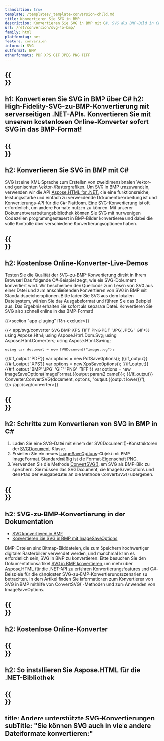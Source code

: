 ```yaml
---
translation: true
template: /templates/_template-conversion-child.md
title: Konvertieren Sie SVG in BMP
description: Konvertieren Sie SVG in BMP mit C#. SVG als BMP-Bild in C#-Code speichern. Probieren Sie den Online-SVG-zu-BMP-Konverter kostenlos aus!
url: /net/conversion/svg-to-bmp/
family: html
platformtag: net
feature: conversion
informat: SVG
outformat: BMP
otherformats: PDF XPS GIF JPEG PNG TIFF
---
```


{{<section banner>}}
---
h1: Konvertieren Sie SVG in BMP über C#
h2: High-Fidelity-SVG-zu-BMP-Konvertierung mit serverseitigen .NET-APIs. Konvertieren Sie mit unserem kostenlosen Online-Konverter sofort SVG in das BMP-Format!
---

{{<section overview>}}
---
h2: Konvertieren Sie SVG in BMP mit C#
---

SVG ist eine XML-Sprache zum Erstellen von zweidimensionalen Vektor- und gemischten Vektor-/Rastergrafiken. Um SVG in BMP umzuwandeln, verwenden wir die API [Aspose.HTML for .NET](https://products.aspose.com/html/net/), die eine funktionsreiche, leistungsstarke und einfach zu verwendende Dokumentbearbeitung ist und Konvertierungs-API für die C#-Plattform. Eine SVG-Konvertierung ist oft erforderlich, um andere Formate nutzen zu können. Mit unserer Dokumentverarbeitungsbibliothek können Sie SVG mit nur wenigen Codezeilen programmgesteuert in BMP-Bilder konvertieren und dabei die volle Kontrolle über verschiedene Konvertierungsoptionen haben.

{{<section demos>}}
---
h2: Kostenlose Online-Konverter-Live-Demos
---

Testen Sie die Qualität der SVG-zu-BMP-Konvertierung direkt in Ihrem Browser! Das folgende C#-Beispiel zeigt, wie ein SVG-Dokument konvertiert wird. Wir beschreiben den Quellcode zum Lesen von SVG aus einer Datei und zum anschließenden Konvertieren von SVG in BMP mit Standardspeicheroptionen. Bitte laden Sie SVG aus dem lokalen Dateisystem, wählen Sie das Ausgabeformat und führen Sie das Beispiel aus. Das Ergebnis erhalten Sie sofort als separate Datei. Konvertieren Sie SVG also schnell online in das BMP-Format!

{{<section "app-pluging" i18n-exclude>}}

{{< app/svg/converter SVG BMP XPS TIFF PNG PDF "JPG|JPEG" GIF>}}
using Aspose.Html;
using Aspose.Html.Dom.Svg;
using Aspose.Html.Converters;
using Aspose.Html.Saving;

    using var document = new SVGDocument("image.svg");
{{#if_output 'PDF'}}
    var options = new PdfSaveOptions();
{{/if_output}}
{{#if_output 'XPS'}}
    var options = new XpsSaveOptions();
{{/if_output}}
{{#if_output 'BMP' 'JPG' 'GIF' 'PNG' 'TIFF'}}
    var options = new ImageSaveOptions(ImageFormat.{{output param2 camel}});
{{/if_output}}
    Converter.ConvertSVG(document, options, "output.{{output lower}}");   
{{< /app/svg/converter>}}


{{<section steps>}}
---
h2: Schritte zum Konvertieren von SVG in BMP in C#
---
1. Laden Sie eine SVG-Datei mit einem der SVGDocument()-Konstruktoren der [SVGDocument](https://reference.aspose.com/html/net/aspose.html.dom.svg/svgdocument/)-Klasse.
1. Erstellen Sie ein neues [ImageSaveOptions](https://reference.aspose.com/html/net/aspose.html.saving/imagesaveoptions/)-Objekt mit BMP ImageFormat. Standardmäßig ist die Format-Eigenschaft [PNG](https://reference.aspose.com/html/net/aspose.html.rendering.image/imageformat/).
1. Verwenden Sie die Methode [ConvertSVG()](https://reference.aspose.com/html/net/aspose.html.converters/converter/convertsvg/), um SVG als BMP-Bild zu speichern. Sie müssen das SVGDocument, die ImageSaveOptions und den Pfad der Ausgabedatei an die Methode ConvertSVG() übergeben.

{{<section documentation>}}
---
h2: SVG-zu-BMP-Konvertierung in der Dokumentation
---

  - <a href="https://docs.aspose.com/html/net/converting-between-formats/svg-to-bmp/#convert-svg-to-bmp" target="_blank">SVG konvertieren in BMP</a>
  - <a href="https://docs.aspose.com/html/net/converting-between-formats/svg-to-bmp/#convert-svg-to-bmp-using-imagesaveoptions" target="_blank" >Konvertieren Sie SVG in BMP mit ImageSaveOptions</a>

BMP-Dateien sind Bitmap-Bilddateien, die zum Speichern hochwertiger digitaler Rasterbilder verwendet werden, und manchmal kann es erforderlich sein, SVG in BMP zu konvertieren. Bitte besuchen Sie den Dokumentationsartikel [SVG in BMP konvertieren](https://docs.aspose.com/html/net/converting-between-formats/svg-to-bmp/), um mehr über Aspose.HTML für die .NET-API zu erfahren Konvertierungsfeatures und C#-Beispiele für die gängigsten SVG-zu-BMP-Konvertierungsszenarien zu betrachten. In dem Artikel finden Sie Informationen zum Konvertieren von SVG in BMP mithilfe von ConvertSVG()-Methoden und zum Anwenden von ImageSaveOptions.

{{<section online-converters>}}
---
h2: Kostenlose Online-Konverter
---

{{<section get-started>}}
---
h2: So installieren Sie Aspose.HTML für die .NET-Bibliothek
---

{{<section other-conversions>}}
---
title: Andere unterstützte SVG-Konvertierungen
subTitle: "Sie können SVG auch in viele andere Dateiformate konvertieren:"
---